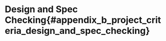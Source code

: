 Design and Spec Checking{#appendix_b_project_criteria_design_and_spec_checking}
==============================================

